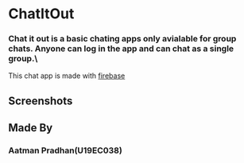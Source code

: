 # ChatItOut

### Chat it out is a basic chating apps only avialable for group chats. Anyone can log in the app and can chat as a single group.\
   This chat app is made with [firebase](https://firebase.google.com/?gclid=Cj0KCQjwhvf6BRCkARIsAGl1GGgXd10jDJjzg21nsMFvHwVrQXsL2FE-wr1dHZ6yZzw0LocCORpDT2waApx3EALw_wcB)

## Screenshots


## Made By

### Aatman Pradhan(U19EC038)

   
